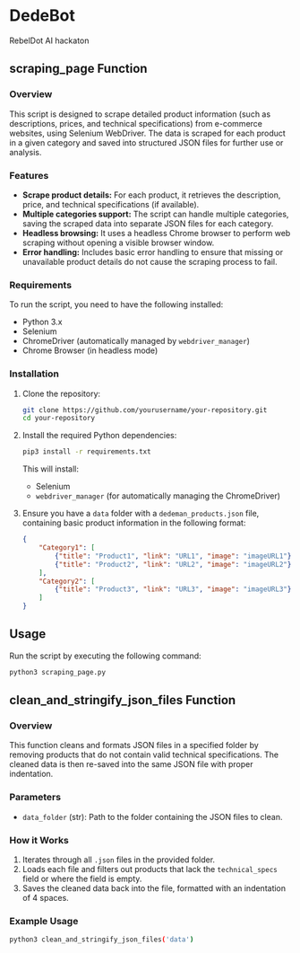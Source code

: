 # DedeBot
RebelDot AI hackaton


## scraping_page Function

### Overview

This script is designed to scrape detailed product information (such as descriptions, prices, and technical specifications) from e-commerce websites, using Selenium WebDriver. The data is scraped for each product in a given category and saved into structured JSON files for further use or analysis.

### Features

- **Scrape product details:** For each product, it retrieves the description, price, and technical specifications (if available).
- **Multiple categories support:** The script can handle multiple categories, saving the scraped data into separate JSON files for each category.
- **Headless browsing:** It uses a headless Chrome browser to perform web scraping without opening a visible browser window.
- **Error handling:** Includes basic error handling to ensure that missing or unavailable product details do not cause the scraping process to fail.

### Requirements

To run the script, you need to have the following installed:
- Python 3.x
- Selenium
- ChromeDriver (automatically managed by `webdriver_manager`)
- Chrome Browser (in headless mode)

### Installation

1. Clone the repository:
    ```bash
    git clone https://github.com/yourusername/your-repository.git
    cd your-repository
    ```

2. Install the required Python dependencies:
    ```bash
    pip3 install -r requirements.txt
    ```

    This will install:
    - Selenium
    - `webdriver_manager` (for automatically managing the ChromeDriver)

3. Ensure you have a `data` folder with a `dedeman_products.json` file, containing basic product information in the following format:

    ```json
    {
        "Category1": [
            {"title": "Product1", "link": "URL1", "image": "imageURL1"},
            {"title": "Product2", "link": "URL2", "image": "imageURL2"}
        ],
        "Category2": [
            {"title": "Product3", "link": "URL3", "image": "imageURL3"}
        ]
    }
    ```

## Usage

Run the script by executing the following command:

```bash
python3 scraping_page.py
```

## clean_and_stringify_json_files Function

### Overview

This function cleans and formats JSON files in a specified folder by removing products that do not contain valid technical specifications. The cleaned data is then re-saved into the same JSON file with proper indentation.

### Parameters

- `data_folder` (str): Path to the folder containing the JSON files to clean.

### How it Works

1. Iterates through all `.json` files in the provided folder.
2. Loads each file and filters out products that lack the `technical_specs` field or where the field is empty.
3. Saves the cleaned data back into the file, formatted with an indentation of 4 spaces.

### Example Usage

```bash
python3 clean_and_stringify_json_files('data')
```
